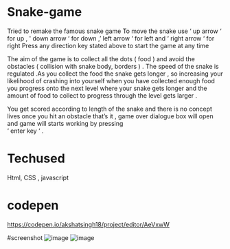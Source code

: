 # Snake-game
Tried to remake the famous snake game 
To move the snake use ‘ up arrow ‘ for up , ' down arrow ‘ for down ,’ left arrow ‘ for left  and ‘ right arrow ‘ for right Press any direction key stated above to start the game at any time 

The aim of the game is to collect all the dots       ( food ) and avoid the obstacles ( collision with snake body, borders ) . The speed of the snake is regulated .As you collect the food the snake gets longer , so increasing your likelihood of crashing into yourself when you have collected enough food you progress onto the next level where your snake gets longer and the amount of food to collect to progress through the level gets larger .

You get scored according to length of the snake and there is no concept lives once you hit an obstacle that’s it , game over dialogue box will open and game will starts working by pressing    
‘ enter key ‘ .

# Techused
Html, CSS , javascript

# codepen
https://codepen.io/akshatsingh18/project/editor/AeVxwW

#screenshot
![image](https://user-images.githubusercontent.com/81671650/151861541-5be05bf6-517e-4b6c-ab6c-b88527583149.png)
![image](https://user-images.githubusercontent.com/81671650/151861651-5bf786b4-5b11-4d7f-b267-535005111e6c.png)
